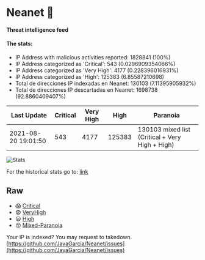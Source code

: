 # Neanet :hocho:
#### Threat intelligence feed
#### The stats:

- IP Address with malicious activities reported: 1828841 (100%)
- IP Address categorized as 'Critical':  543 (0.0296909354066%)
- IP Address categorized as 'Very High':  4177 (0.228396016931%)
- IP Address categorized as 'High':  125383 (6.85587210698)
- Total de direcciones IP indexadas en Neanet:  130103 (7.11395905932%)
- Total de direcciones IP descartadas en Neanet:  1698738 (92.8860409407%)

| Last Update | Critical | Very High | High | Paranoia |
| --- | --- | --- | --- | --- |
| 2021-08-20 19:01:50 | 543 | 4177 | 125383 | 130103 mixed list (Critical + Very High + High)|

![Stats](https://docs.google.com/spreadsheets/d/e/2PACX-1vSnaNMIXVabIpDJjufMlzH7poXnshF3mgd8Is1g9ytUEzVsP5my4Trn8f-xkoLLQ38xpL3HtmUexLo6/pubchart?oid=501124687&format=image)

For the historical stats go to: [link](/stats.csv)
## Raw
- :scream: [Critical](https://raw.githubusercontent.com/JavaGarcia/Neanet/master/blacklists/neanet_critical.txt)
- :fearful: [VeryHigh](https://raw.githubusercontent.com/JavaGarcia/Neanet/master/blacklists/neanet_veryHigh.txtt)
- :frowning: [High](https://raw.githubusercontent.com/JavaGarcia/Neanet/master/blacklists/neanet_high.txt)
- :dizzy_face: [Mixed-Paranoia](https://raw.githubusercontent.com/JavaGarcia/Neanet/master/blacklists/neanet_all.txt)


Your IP is indexed? You may request to takedown. [https://github.com/JavaGarcia/Neanet/issues](https://github.com/JavaGarcia/Neanet/issues)



















































































































































































































































































































































































































































































































































































































































































































































































































































































































































































































































































































































































































































































































































































































































































































































































































































































































































































































































































































































































































































































































































































































































































































































































































































































































































































































































































































































































































































































































































































































































































































































































































































































































































































































































































































































































































































































































































































































































































































































































































































































































































































































































































































































































































































































































































































































































































































































































































































































































































































































































































































































































































































































































































































































































































































































































































































































































































































































































































































































































































































































































































































































































































































































































































































































































































































































































































































































































































































































































































































































































































































































































































































































































































































































































































































































































































































































































































































































































































































































































































































































































































































































































































































































































































































































